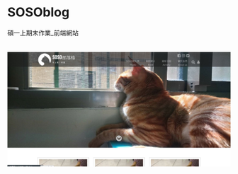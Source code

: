 # SOSOblog
碩一上期末作業_前端網站
<br>
<br>
<br>
![image](https://github.com/hank444tw/SOSOblog/blob/master/banner.JPG)
